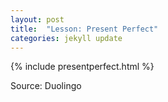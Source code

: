 ```yaml
---
layout: post
title:  "Lesson: Present Perfect"
categories: jekyll update
---
```

{% include presentperfect.html %}

Source: Duolingo